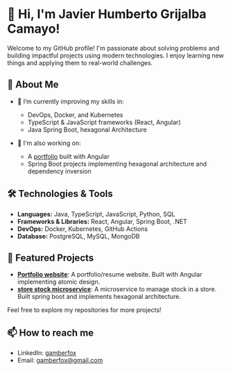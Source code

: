 # 👋 Hi, I'm Javier Humberto Grijalba Camayo!

Welcome to my GitHub profile! I'm passionate about solving problems and building impactful projects using modern technologies. I enjoy learning new things and applying them to real-world challenges.

## 🚀 About Me

- 🌱 I’m currently improving my skills in:
  - DevOps, Docker, and Kubernetes
  - TypeScript & JavaScript frameworks (React, Angular)
  - Java Spring Boot, hexagonal Architecture
  
- 💼 I'm also working on:
  - A [portfolio](https://angular-portfolio-lovat.vercel.app/) built with Angular
  - Spring Boot projects implementing hexagonal architecture and dependency inversion

## 🛠 Technologies & Tools

- **Languages:** Java, TypeScript, JavaScript, Python, SQL
- **Frameworks & Libraries:** React, Angular, Spring Boot, .NET
- **DevOps:** Docker, Kubernetes, GitHub Actions
- **Database:** PostgreSQL, MySQL, MongoDB

## 🌟 Featured Projects

- **[Portfolio website](https://github.com/gamberfox/angular-portfolio)**: A portfolio/resume website. Built with Angular implementing atomic design.
- **[store stock microservice](https://github.com/pragma-bootcamp-repositories/pragma-stock-api-service)**: A microservice to manage stock in a store. Built spring boot and implements hexagonal architecture.
  
Feel free to explore my repositories for more projects!

## 📫 How to reach me

- LinkedIn: [gamberfox](https://www.linkedin.com/in/gamberfox/)
- Email: [gamberfox@gmail.com](mailto:gamberofx@gmail.com)
